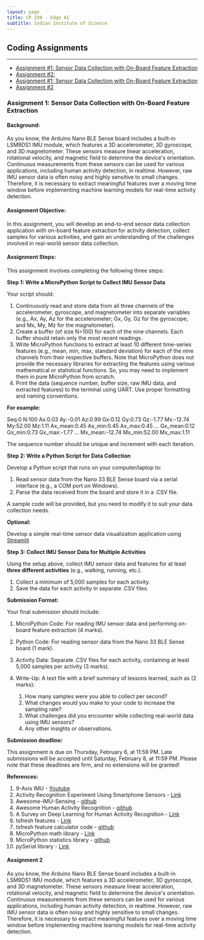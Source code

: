 ```yaml
---
layout: page
title: CP 330 - Edge AI
subtitle: Indian Institute of Science
---
```


## Coding Assignments
--- 

- [Assignment #1: Sensor Data Collection with On-Board Feature Extraction](#assignment-1-sensor-data-collection-with-on-board-feature-extraction)
- [Assignment #2: ](#assignment-2)
- [Assignment #1: Sensor Data Collection with On-Board Feature Extraction](#assignment-1-sensor-data-collection-with-on-board-feature-extraction)
- [Assignment #2](#assignment-2)


### Assignment 1: Sensor Data Collection with On-Board Feature Extraction

#### Background:

As you know, the Arduino Nano BLE Sense board includes a built-in LSM9DS1 IMU module, which features a 3D accelerometer, 3D gyroscope, and 3D magnetometer. These sensors measure linear acceleration, rotational velocity, and magnetic field to determine the device's orientation. Continuous measurements from these sensors can be used for various applications, including human activity detection, in realtime. However, raw IMU sensor data is often noisy and highly sensitive to small changes. Therefore, it is necessary to extract meaningful features over a moving time window before implementing machine learning models for real-time activity detection. 

#### Assignment Objective:

In this assignment, you will develop an end-to-end sensor data collection application with on-board feature extraction for activity detection, collect samples for various activities, and gain an understanding of the challenges involved in real-world sensor data collection.

#### Assignment Steps:

This assignment involves completing the following three steps: 

**Step 1: Write a MicroPython Script to Collect IMU Sensor Data**
  
Your script should:

  1. Continuously read and store data from all three channels of the accelerometer, gyroscope, and magnetometer into separate variables (e.g., Ax, Ay, Az for the accelerometer; Gx, Gy, Gz for the gyroscope; and Mx, My, Mz for the magnetometer).
  2. Create a buffer (of size N=100) for each of the nine channels. Each buffer should retain only the most recent readings.
  3. Write MicroPython functions to extract at least 10 different time-series features (e.g., mean, min, max, standard deviation) for each of the nine channels from their respective buffers. Note that MicroPython does not provide the necessary libraries for extracting the features using various mathematical or statistical functions. So, you may need to implement them in pure MicroPython from scratch.
  4. Print the data (sequence number, buffer size, raw IMU data, and extracted features) to the terminal using UART. Use proper formatting and naming conventions.

**For example:**

Seq:0 N:100 Ax:0.03 Ay:-0.01 Az:0.99 Gx:0.12 Gy:0.73 Gz:-1.77 Mx:-12.74 My:52.00 Mz:1.11 Ax_mean:0.45 Ax_min:0.45 Ax_max:0.45 ... Gx_mean:0.12 Gx_min:0.73 Gx_max:-1.77 ... Mx_mean:-12.74 Mx_min:52.00 Mx_max:1.11

The sequence number should be unique and increment with each iteration.

**Step 2: Write a Python Script for Data Collection**

Develop a Python script that runs on your computer/laptop to:

  1. Read sensor data from the Nano 33 BLE Sense board via a serial interface (e.g., a COM port on Windows).
  2. Parse the data received from the board and store it in a .CSV file.
 
A sample code will be provided, but you need to modify it to suit your data collection needs.

**Optional:** 

Develop a simple real-time sensor data visualization application using [Streamlit](https://streamlit.io/)

**Step 3: Collect IMU Sensor Data for Multiple Activities**

Using the setup above, collect IMU sensor data and features for at least **three different activities** (e.g., walking, running, etc.).

  1. Collect a minimum of 5,000 samples for each activity.
  2. Save the data for each activity in separate .CSV files.

**Submission Format:**

Your final submission should include:

  1. MicroPython Code: For reading IMU sensor data and performing on-board feature extraction (4 marks).
  2. Python Code: For reading sensor data from the Nano 33 BLE Sense board (1 mark).
  3. Activity Data: Separate .CSV files for each activity, containing at least 5,000 samples per activity (3 marks).
  4. Write-Up: A text file with a brief summary of lessons learned, such as (2 marks):

      1. How many samples were you able to collect per second?
      1. What changes would you make to your code to increase the sampling rate?
      1. What challenges did you encounter while collecting real-world data using IMU sensors?
      1. Any other insights or observations.

**Submission deadline:**

This assignment is due on Thursday, February 6, at 11:59 PM. Late submissions will be accepted until Saturday, February 8, at 11:59 PM. Please note that these deadlines are firm, and no extensions will be granted!


**References:**

  1. 9-Axis IMU - [Youtube](https://www.youtube.com/watch?v=2AO_Gmh5K3Q) 
  2. Activity Recognition Experiment Using Smartphone Sensors - [Link](https://www.youtube.com/watch?v=XOEN9W05_4A)
  3. Awesome-IMU-Sensing - [github](https://github.com/rh20624/Awesome-IMU-Sensing)
  4. Awesome Human Activity Recognition - [github](https://github.com/haoranD/Awesome-Human-Activity-Recognition)
  5. A Survey on Deep Learning for Human Activity Recognition - [Link](https://dl.acm.org/doi/abs/10.1145/3472290)
  6. tsfresh features - [Link](https://tsfresh.readthedocs.io/en/latest/text/list_of_features.html)
  7. tsfresh feature calculator code  - [github](https://github.com/blue-yonder/tsfresh/blob/main/tsfresh/feature_extraction/feature_calculators.py)
  8. MicroPython math library - [Link](https://docs.micropython.org/en/latest/library/math.html)
  9. MicroPython statistics library - [github](https://github.com/rcolistete/MicroPython_Statistics/blob/master/statistics.py)
  10. pySerial library - [Link](https://pyserial.readthedocs.io/en/latest/shortintro.html)

#### Assignment 2


As you know, the Arduino Nano BLE Sense board includes a built-in LSM9DS1 IMU module, which features a 3D accelerometer, 3D gyroscope, and 3D magnetometer. These sensors measure linear acceleration, rotational velocity, and magnetic field to determine the device's orientation. Continuous measurements from these sensors can be used for various applications, including human activity detection, in realtime. However, raw IMU sensor data is often noisy and highly sensitive to small changes. Therefore, it is necessary to extract meaningful features over a moving time window before implementing machine learning models for real-time activity detection. 



